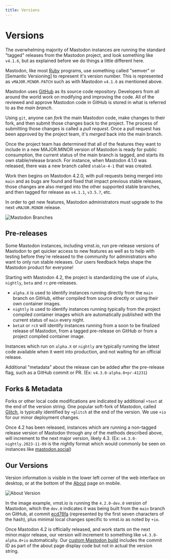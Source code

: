 ```yaml
---
title: Versions
---
```


# Versions

The overwhelming majority of Mastodon instances are running the standard "tagged" releases from the Mastodon project, and look something like `v4.1.6`, but as explained before we do things a little different here.

Mastodon, like most [Ruby](https://www.ruby-lang.org/en/) programs, use something called "semver" or [Semantic Versioning] to represent it's version number.
This is represented as `vMAJOR.MINOR.PATCH` such as with Mastodon `v4.1.6` as mentioned above.

Mastodon uses [GitHub](https://github.com/mastodon/mastodon) as its source code repository.
Developers from all around the world work on modifying and improving the code.
All of the reviewed and approve Mastodon code in GitHub is stored in what is referred to as the _main branch_.

Using `git`, anyone can _fork_ the main Mastodon code, make changes to their fork, and then submit those changes back to the project.
The process of submitting those changes is called a _pull request_.
Once a pull request has been approved by the project team, it's _merged_ back into the main branch.

Once the project team has determined that all of the features they want to include in a new MAJOR.MINOR version of Mastodon is ready for public consumption, the current status of the main branch is tagged, and starts its own stable/release branch.
For instance, when Mastodon 4.1.0 was released, there was a new branch called `stable-4-1` that was created.

Work then begins on Mastodon 4.2.0, with pull requests being merged into `main` and as bugs are found and fixed that impact previous stable releases, those changes are also merged into the other supported stable branches, and then tagged for release as `v4.1.1`, `v3.5.7`, etc.

In order to get new features, Mastodon administrators must upgrade to the next `vMAJOR.MINOR` release.

![Mastodon Branches](/mastodon-branches.png)

## Pre-releases

Some Mastodon instances, including vmst.io, run pre-release versions of Mastodon to get quicker access to new features as well as to help with testing before they're released to the community for administrators who want to only run stable releases.
Our users feedback helps shape the Mastodon product for everyone!

Starting with Mastodon 4.2, the project is standardizing the use of `alpha`, `nightly`, `beta` and `rc` pre-releases.

- `alpha.X` is used to identify instances running directly from the `main` branch on GitHub, either compiled from source directly or using their own container images.
- `nightly` is used to identify instances running typically from the project compiled container images which are automatically published with the current status of `main` every night.
- `betaX` or `rcX` will identify instances running from a soon to be finalized release of Mastodon, from a tagged pre-release on GitHub or from a project compiled container image.

Instances which run on `alpha.X` or `nightly` are typically running the latest code available when it went into production, and not waiting for an official release.

Additional "metadata" about the release can be added after the pre-release flag, such as a GitHub commit or PR. (Ex: `v4.3.0-alpha.0+pr-41231`)

## Forks & Metadata

Forks or other local code modifications are indicated by additional `+text` at the end of the version string.
One popular soft-fork of Mastodon, called [Glitch](https://glitch-soc.github.io/docs/), is typically identified by `+glitch` at the end of the version.
We use `+io` for our minor deployment changes.

Once 4.2 has been released, instances which are running a non-tagged release version of Mastodon through any of the methods described above, will increment to the next major version, likely 4.3. (Ex: `v4.3.0-nightly.2023-11-09` is the nightly format which would commonly be seen on instances like [mastodon.social](https://mastodon.social))

## Our Versions

Version information is visible in the lower left corner of the web interface on desktop, or at the bottom of the [About](https://vmst.io/about) page on mobile.

![About Version](/about.png)

In the image example, vmst.io is running the `4.2.0-dev.0` version of Mastodon, which the `dev.0` indicates it was being built from the `main` branch on GitHub, at commit [ecd76fa](https://github.com/mastodon/mastodon/commit/ecd76fa413e31d4eb26e09fa4b65f8b13bbbb0b7) (represented by the first seven characters of the hash), plus minimal local changes specific to vmst.io as noted by `+io`.

Once Mastodon 4.2 is officially released, and work starts on the next minor.major release, our version will increment to something like `v4.3.0-alpha.0+io` automatically.
Our [custom Mastodon build](/infrastructure/source) includes the commit ID as part of the about page display code but not in actual the version string.
